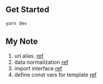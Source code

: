 ## Get Started

```shell
yarn dev
```

## My Note

1. url alias. [ref](https://dev.to/tilly/aliasing-in-vite-w-typescript-1lfo)
2. data normailzation [ref](https://github.com/paularmstrong/normalizr/tree/master/docs)
3. import interface [ref](https://stackoverflow.com/questions/72056806/vue3-with-vite-cant-import-ts-interface)
4. define const vars for template [ref](https://stackoverflow.com/questions/42662144/how-could-i-use-const-in-vue-template)
